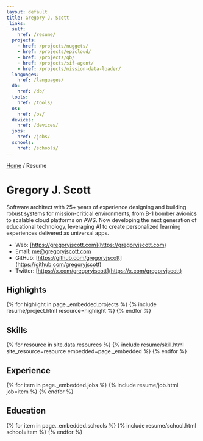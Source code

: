 ```yaml
---
layout: default
title: Gregory J. Scott
_links:
  self:
    href: /resume/
  projects:
    - href: /projects/nuggets/
    - href: /projects/epicloud/
    - href: /projects/qb/
    - href: /projects/sif-agent/
    - href: /projects/mission-data-loader/
  languages:
    href: /languages/
  db:
    href: /db/
  tools:
    href: /tools/
  os:
    href: /os/
  devices:
    href: /devices/
  jobs:
    href: /jobs/
  schools:
    href: /schools/
---
```


<div class="resume" markdown="1">

<nav>
  <a href="{{ site.url }}">Home</a> / Resume
</nav>

# Gregory J. Scott

Software architect with 25+ years of experience designing and building robust systems for mission-critical environments, from B-1 bomber avionics to scalable cloud platforms on AWS. Now developing the next generation of educational technology, leveraging AI to create personalized learning experiences delivered as universal apps.

- Web: [https://gregoryjscott.com](https://gregoryjscott.com)
- Email: [me@gregoryjscott.com](mailto:me@gregoryjscott.com)
- GitHub: [https://github.com/gregoryjscott](https://github.com/gregoryjscott)
- Twitter: [https://x.com/gregoryjscott](https://x.com/gregoryjscott)

## Highlights

{% for highlight in page._embedded.projects %}
  {% include resume/project.html resource=highlight %}
{% endfor %}

## Skills

{% for resource in site.data.resources %}
  {% include resume/skill.html site_resource=resource embedded=page._embedded %}
{% endfor %}

## Experience

{% for item in page._embedded.jobs %}
   {% include resume/job.html job=item %}
{% endfor %}

## Education

{% for item in page._embedded.schools %}
   {% include resume/school.html school=item %}
{% endfor %}

</div>